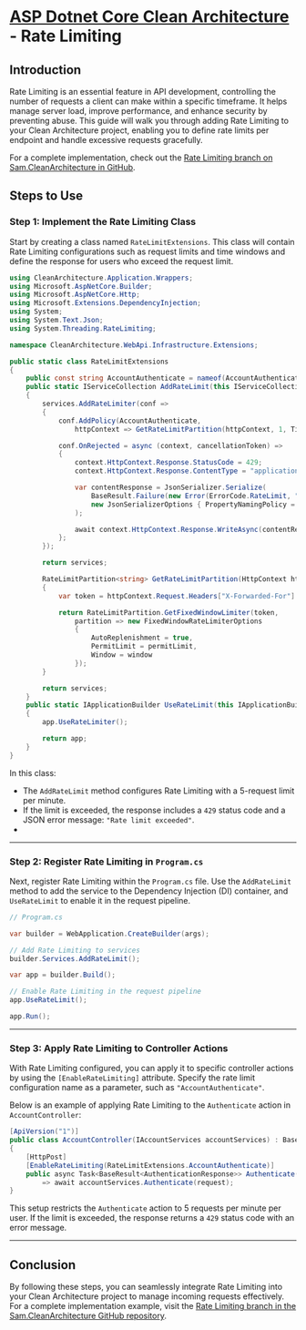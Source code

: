 # [ASP Dotnet Core Clean Architecture](../README.md) - Rate Limiting


## Introduction

Rate Limiting is an essential feature in API development, controlling the number of requests a client can make within a specific timeframe. It helps manage server load, improve performance, and enhance security by preventing abuse. This guide will walk you through adding Rate Limiting to your Clean Architecture project, enabling you to define rate limits per endpoint and handle excessive requests gracefully.

For a complete implementation, check out the [Rate Limiting branch on Sam.CleanArchitecture in GitHub](https://github.com/samanazadi1996/Sam.CleanArchitecture/tree/rate-limit).

## Steps to Use

### Step 1: Implement the Rate Limiting Class

Start by creating a class named `RateLimitExtensions`. This class will contain Rate Limiting configurations such as request limits and time windows and define the response for users who exceed the request limit.

```csharp
using CleanArchitecture.Application.Wrappers;
using Microsoft.AspNetCore.Builder;
using Microsoft.AspNetCore.Http;
using Microsoft.Extensions.DependencyInjection;
using System;
using System.Text.Json;
using System.Threading.RateLimiting;

namespace CleanArchitecture.WebApi.Infrastructure.Extensions;

public static class RateLimitExtensions
{
    public const string AccountAuthenticate = nameof(AccountAuthenticate);
    public static IServiceCollection AddRateLimit(this IServiceCollection services)
    {
        services.AddRateLimiter(conf =>
        {
            conf.AddPolicy(AccountAuthenticate,
                httpContext => GetRateLimitPartition(httpContext, 1, TimeSpan.FromSeconds(5)));

            conf.OnRejected = async (context, cancellationToken) =>
            {
                context.HttpContext.Response.StatusCode = 429;
                context.HttpContext.Response.ContentType = "application/json";

                var contentResponse = JsonSerializer.Serialize(
                    BaseResult.Failure(new Error(ErrorCode.RateLimit, "شما به سقف محدودیت درخواست رسیدید")),
                    new JsonSerializerOptions { PropertyNamingPolicy = JsonNamingPolicy.CamelCase }
                );

                await context.HttpContext.Response.WriteAsync(contentResponse, cancellationToken: cancellationToken);
            };
        });

        return services;

        RateLimitPartition<string> GetRateLimitPartition(HttpContext httpContext, int permitLimit, TimeSpan window)
        {
            var token = httpContext.Request.Headers["X-Forwarded-For"].ToString();

            return RateLimitPartition.GetFixedWindowLimiter(token,
                partition => new FixedWindowRateLimiterOptions
                {
                    AutoReplenishment = true,
                    PermitLimit = permitLimit,
                    Window = window
                });
        }

        return services;
    }
    public static IApplicationBuilder UseRateLimit(this IApplicationBuilder app)
    {
        app.UseRateLimiter();

        return app;
    }
}
```

In this class:
- The `AddRateLimit` method configures Rate Limiting with a 5-request limit per minute.
- If the limit is exceeded, the response includes a `429` status code and a JSON error message: `"Rate limit exceeded"`.
- 
---

### Step 2: Register Rate Limiting in `Program.cs`

Next, register Rate Limiting within the `Program.cs` file. Use the `AddRateLimit` method to add the service to the Dependency Injection (DI) container, and `UseRateLimit` to enable it in the request pipeline.

```csharp
// Program.cs

var builder = WebApplication.CreateBuilder(args);

// Add Rate Limiting to services
builder.Services.AddRateLimit();

var app = builder.Build();

// Enable Rate Limiting in the request pipeline
app.UseRateLimit();

app.Run();
```

---

### Step 3: Apply Rate Limiting to Controller Actions

With Rate Limiting configured, you can apply it to specific controller actions by using the `[EnableRateLimiting]` attribute. Specify the rate limit configuration name as a parameter, such as `"AccountAuthenticate"`.

Below is an example of applying Rate Limiting to the `Authenticate` action in `AccountController`:

```csharp
[ApiVersion("1")]
public class AccountController(IAccountServices accountServices) : BaseApiController
{
    [HttpPost]
    [EnableRateLimiting(RateLimitExtensions.AccountAuthenticate)]
    public async Task<BaseResult<AuthenticationResponse>> Authenticate(AuthenticationRequest request)
        => await accountServices.Authenticate(request);
}
```

This setup restricts the `Authenticate` action to 5 requests per minute per user. If the limit is exceeded, the response returns a `429` status code with an error message.

---

## Conclusion

By following these steps, you can seamlessly integrate Rate Limiting into your Clean Architecture project to manage incoming requests effectively. For a complete implementation example, visit the [Rate Limiting branch in the Sam.CleanArchitecture GitHub repository](https://github.com/samanazadi1996/Sam.CleanArchitecture/tree/rate-limit).
